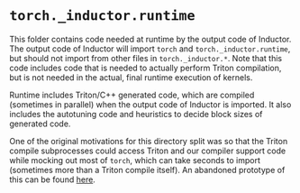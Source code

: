# `torch._inductor.runtime`

This folder contains code needed at runtime by the output code of
Inductor.  The output code of Inductor will import `torch` and
`torch._inductor.runtime`, but should not import from other files in
`torch._inductor.*`.  Note that this code includes code that is
needed to actually perform Triton compilation, but is not needed
in the actual, final runtime execution of kernels.

Runtime includes Triton/C++ generated code, which are compiled (sometimes in
parallel) when the output code of Inductor is imported.  It also includes
the autotuning code and heuristics to decide block sizes of generated code.

One of the original motivations for this directory split was so that the Triton
compile subprocesses could access Triton and our compiler support code while
mocking out most of `torch`, which can take seconds to import (sometimes more
than a Triton compile itself).  An abandoned prototype of this can be found
[here](https://github.com/pytorch/pytorch/pull/124682/files).
